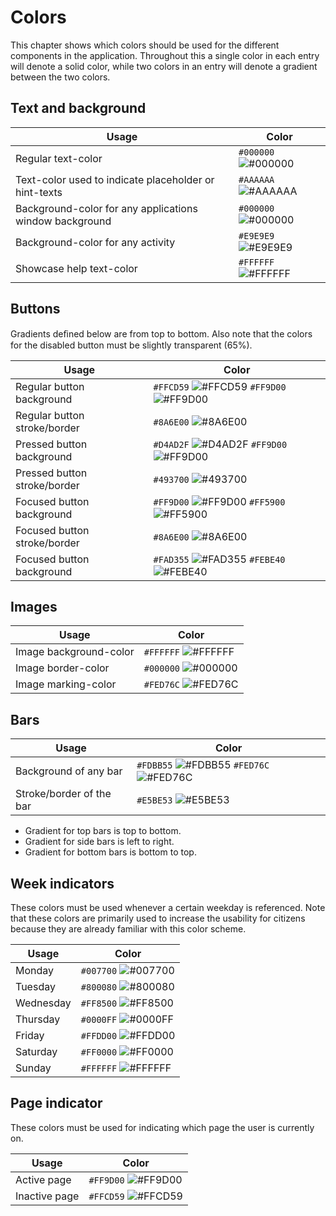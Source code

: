 # Colors
This chapter shows which colors should be used for the different components in the application.
Throughout this a single color in each entry will denote a solid color, while two colors in an entry will denote a gradient between the two colors.

## Text and background
|Usage|Color|
|---|---|
| Regular text-color | `#000000` ![#000000](https://placehold.it/15/000000/000000?text=+)
| Text-color used to indicate placeholder or hint-texts |`#AAAAAA` ![#AAAAAA](https://placehold.it/15/AAAAAA/000000?text=+) 
| Background-color for any applications window background | `#000000` ![#000000](https://placehold.it/15/000000/000000?text=+)
| Background-color for any activity | `#E9E9E9` ![#E9E9E9](https://placehold.it/15/E9E9E9/000000?text=+)
| Showcase help text-color |  `#FFFFFF` ![#FFFFFF](https://placehold.it/15/FFFFFF/000000?text=+)
## Buttons
Gradients deﬁned below are from top to bottom. Also note that the colors for the disabled button must be slightly transparent (65%).

|Usage|Color|
|---|---|
| Regular button background | `#FFCD59` ![#FFCD59](https://placehold.it/15/FFCD59/000000?text=+) `#FF9D00` ![#FF9D00](https://placehold.it/15/FF9D00/000000?text=+)
| Regular button stroke/border |`#8A6E00` ![#8A6E00](https://placehold.it/15/8A6E00/000000?text=+) 
| Pressed button background| `#D4AD2F` ![#D4AD2F](https://placehold.it/15/D4AD2F/000000?text=+) `#FF9D00` ![#FF9D00](https://placehold.it/15/FF9D00/000000?text=+)
| Pressed button stroke/border | `#493700` ![#493700](https://placehold.it/15/493700/000000?text=+)
| Focused button background |  `#FF9D00` ![#FF9D00](https://placehold.it/15/FF9D00/000000?text=+) `#FF5900` ![#FF5900](https://placehold.it/15/FF5900/000000?text=+)
| Focused button stroke/border |  `#8A6E00` ![#8A6E00](https://placehold.it/15/8A6E00/000000?text=+)
| Focused button background |  `#FAD355` ![#FAD355](https://placehold.it/15/FAD355/000000?text=+) `#FEBE40` ![#FEBE40](https://placehold.it/15/FEBE40/000000?text=+)

## Images
|Usage|Color|
|---|---|
| Image background-color| `#FFFFFF` ![#FFFFFF](https://placehold.it/15/FFFFFF/000000?text=+) 
|Image border-color | `#000000` ![#000000](https://placehold.it/15/000000/000000?text=+) 
|Image marking-color | `#FED76C` ![#FED76C](https://placehold.it/15/FED76C/000000?text=+) 

## Bars
|Usage|Color|
|---|---|
| Background of any bar| `#FDBB55` ![#FDBB55](https://placehold.it/15/FDBB55/000000?text=+) `#FED76C` ![#FED76C](https://placehold.it/15/FED76C/000000?text=+) 
|Stroke/border of the bar| `#E5BE53` ![#E5BE53](https://placehold.it/15/E5BE53/000000?text=+) 

- Gradient for top bars is top to bottom. 
- Gradient for side bars is left to right. 
- Gradient for bottom bars is bottom to top.

## Week indicators
These colors must be used whenever a certain weekday is referenced. Note that these colors are primarily used to increase the usability for citizens because they are already familiar with this color scheme.

|Usage|Color|
|---|---|
| Monday | `#007700` ![#007700](https://placehold.it/15/007700/000000?text=+) 
| Tuesday | `#800080` ![#800080](https://placehold.it/15/800080/000000?text=+) 
| Wednesday | `#FF8500` ![#FF8500](https://placehold.it/15/FF8500/000000?text=+) 
| Thursday | `#0000FF` ![#0000FF](https://placehold.it/15/0000FF/000000?text=+) 
| Friday | `#FFDD00` ![#FFDD00](https://placehold.it/15/FFDD00/000000?text=+) 
| Saturday | `#FF0000` ![#FF0000](https://placehold.it/15/FF0000/000000?text=+) 
| Sunday | `#FFFFFF` ![#FFFFFF](https://placehold.it/15/FFFFFF/000000?text=+) 


## Page indicator
These colors must be used for indicating which page the user is currently on.

|Usage|Color|
|---|---|
| Active page | `#FF9D00` ![#FF9D00](https://placehold.it/15/FF9D00/000000?text=+) 
| Inactive page | `#FFCD59` ![#FFCD59](https://placehold.it/15/FFCD59/000000?text=+) 